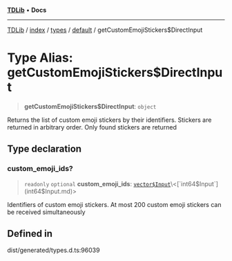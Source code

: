 [**TDLib**](../../../../../../README.md) • **Docs**

***

[TDLib](../../../../../../modules.md) / [index](../../../../../README.md) / [types](../../../README.md) / [default](../README.md) / getCustomEmojiStickers$DirectInput

# Type Alias: getCustomEmojiStickers$DirectInput

> **getCustomEmojiStickers$DirectInput**: `object`

Returns the list of custom emoji stickers by their identifiers. Stickers are returned in arbitrary order. Only found stickers are returned

## Type declaration

### custom\_emoji\_ids?

> `readonly` `optional` **custom\_emoji\_ids**: [`vector$Input`](vector$Input.md)\<[`int64$Input`](int64$Input.md)\>

Identifiers of custom emoji stickers. At most 200 custom emoji stickers can be received simultaneously

## Defined in

dist/generated/types.d.ts:96039
